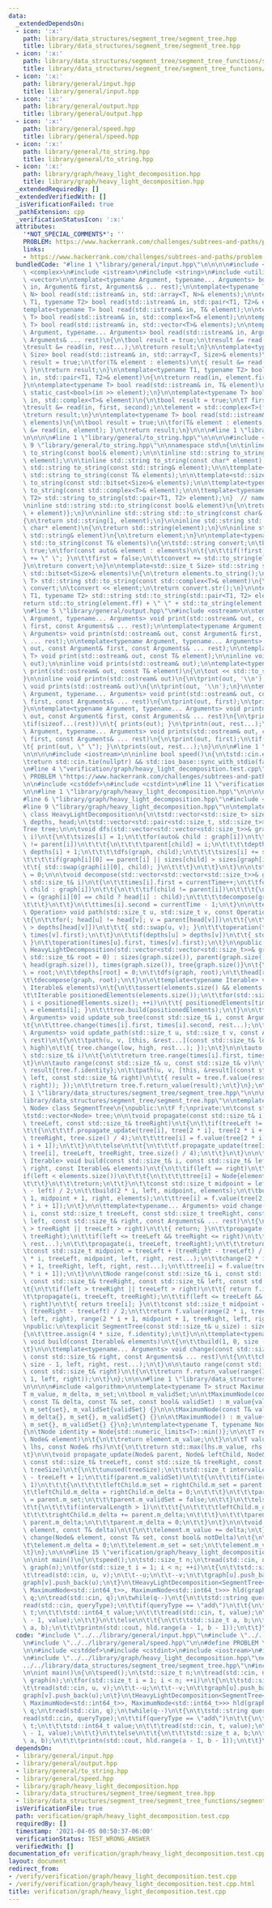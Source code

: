 ```yaml
---
data:
  _extendedDependsOn:
  - icon: ':x:'
    path: library/data_structures/segment_tree/segment_tree.hpp
    title: library/data_structures/segment_tree/segment_tree.hpp
  - icon: ':x:'
    path: library/data_structures/segment_tree/segment_tree_functions/segment_tree_maximum.hpp
    title: library/data_structures/segment_tree/segment_tree_functions/segment_tree_maximum.hpp
  - icon: ':x:'
    path: library/general/input.hpp
    title: library/general/input.hpp
  - icon: ':x:'
    path: library/general/output.hpp
    title: library/general/output.hpp
  - icon: ':x:'
    path: library/general/speed.hpp
    title: library/general/speed.hpp
  - icon: ':x:'
    path: library/general/to_string.hpp
    title: library/general/to_string.hpp
  - icon: ':x:'
    path: library/graph/heavy_light_decomposition.hpp
    title: library/graph/heavy_light_decomposition.hpp
  _extendedRequiredBy: []
  _extendedVerifiedWith: []
  _isVerificationFailed: true
  _pathExtension: cpp
  _verificationStatusIcon: ':x:'
  attributes:
    '*NOT_SPECIAL_COMMENTS*': ''
    PROBLEM: https://www.hackerrank.com/challenges/subtrees-and-paths/problem
    links:
    - https://www.hackerrank.com/challenges/subtrees-and-paths/problem
  bundledCode: "#line 1 \"library/general/input.hpp\"\n\n\n\n#include <array>\n#include\
    \ <complex>\n#include <istream>\n#include <string>\n#include <utility>\n#include\
    \ <vector>\n\ntemplate<typename Argument, typename... Arguments> bool read(std::istream&\
    \ in, Argument& first, Arguments& ... rest);\n\ntemplate<typename T, std::size_t\
    \ N> bool read(std::istream& in, std::array<T, N>& elements);\n\ntemplate<typename\
    \ T1, typename T2> bool read(std::istream& in, std::pair<T1, T2>& element);\n\n\
    template<typename T> bool read(std::istream& in, T& element);\n\ntemplate<typename\
    \ T> bool read(std::istream& in, std::complex<T>& element);\n\ntemplate<typename\
    \ T> bool read(std::istream& in, std::vector<T>& elements);\n\ntemplate<typename\
    \ Argument, typename... Arguments> bool read(std::istream& in, Argument& first,\
    \ Arguments& ... rest)\n{\n\tbool result = true;\n\tresult &= read(in, first);\n\
    \tresult &= read(in, rest...);\n\treturn result;\n}\n\ntemplate<typename T, std::size_t\
    \ Size> bool read(std::istream& in, std::array<T, Size>& elements)\n{\n\tbool\
    \ result = true;\n\tfor(T& element : elements)\n\t{ result &= read(in, element);\
    \ }\n\treturn result;\n}\n\ntemplate<typename T1, typename T2> bool read(std::istream&\
    \ in, std::pair<T1, T2>& element)\n{\n\treturn read(in, element.first, element.second);\n\
    }\n\ntemplate<typename T> bool read(std::istream& in, T& element)\n{\n\treturn\
    \ static_cast<bool>(in >> element);\n}\n\ntemplate<typename T> bool read(std::istream&\
    \ in, std::complex<T>& element)\n{\n\tbool result = true;\n\tT first, second;\n\
    \tresult &= read(in, first, second);\n\telement = std::complex<T>(first, second);\n\
    \treturn result;\n}\n\ntemplate<typename T> bool read(std::istream& in, std::vector<T>&\
    \ elements)\n{\n\tbool result = true;\n\tfor(T& element : elements)\n\t{ result\
    \ &= read(in, element); }\n\treturn result;\n}\n\n\n#line 1 \"library/general/output.hpp\"\
    \n\n\n\n#line 1 \"library/general/to_string.hpp\"\n\n\n\n#include <bitset>\n#line\
    \ 9 \"library/general/to_string.hpp\"\n\nnamespace std\n{\n\tinline std::string\
    \ to_string(const bool& element);\n\n\tinline std::string to_string(const char&\
    \ element);\n\n\tinline std::string to_string(const char* element);\n\n\tinline\
    \ std::string to_string(const std::string& element);\n\n\ttemplate<typename T>\
    \ std::string to_string(const T& elements);\n\n\ttemplate<std::size_t Size> std::string\
    \ to_string(const std::bitset<Size>& elements);\n\n\ttemplate<typename T> std::string\
    \ to_string(const std::complex<T>& element);\n\n\ttemplate<typename T1, typename\
    \ T2> std::string to_string(std::pair<T1, T2> element);\n}  // namespace std\n\
    \ninline std::string std::to_string(const bool& element)\n{\n\treturn std::string{static_cast<char>('0'\
    \ + element)};\n}\n\ninline std::string std::to_string(const char& element)\n\
    {\n\treturn std::string(1, element);\n}\n\ninline std::string std::to_string(const\
    \ char* element)\n{\n\treturn std::string(element);\n}\n\ninline std::string std::to_string(const\
    \ std::string& element)\n{\n\treturn element;\n}\n\ntemplate<typename T> std::string\
    \ std::to_string(const T& elements)\n{\n\tstd::string convert;\n\tbool first =\
    \ true;\n\tfor(const auto& element : elements)\n\t{\n\t\tif(!first)\n\t\t{ convert\
    \ += \" \"; }\n\t\tfirst = false;\n\t\tconvert += std::to_string(element);\n\t\
    }\n\treturn convert;\n}\n\ntemplate<std::size_t Size> std::string std::to_string(const\
    \ std::bitset<Size>& elements)\n{\n\treturn elements.to_string();\n}\n\ntemplate<typename\
    \ T> std::string std::to_string(const std::complex<T>& element)\n{\n\tstd::stringstream\
    \ convert;\n\tconvert << element;\n\treturn convert.str();\n}\n\ntemplate<typename\
    \ T1, typename T2> std::string std::to_string(std::pair<T1, T2> element)\n{\n\t\
    return std::to_string(element.ff) + \" \" + std::to_string(element.ss);\n}\n\n\
    \n#line 5 \"library/general/output.hpp\"\n#include <ostream>\n\ntemplate<typename\
    \ Argument, typename... Arguments> void print(std::ostream& out, const Argument&\
    \ first, const Arguments& ... rest);\n\ntemplate<typename Argument, typename...\
    \ Arguments> void printn(std::ostream& out, const Argument& first, const Arguments&\
    \ ... rest);\n\ntemplate<typename Argument, typename... Arguments> void prints(std::ostream&\
    \ out, const Argument& first, const Arguments& ... rest);\n\ntemplate<typename\
    \ T> void print(std::ostream& out, const T& element);\n\ninline void printn(std::ostream&\
    \ out);\n\ninline void prints(std::ostream& out);\n\ntemplate<typename T> void\
    \ print(std::ostream& out, const T& element)\n{\n\tout << std::to_string(element);\n\
    }\n\ninline void printn(std::ostream& out)\n{\n\tprint(out, '\\n');\n}\n\ninline\
    \ void prints(std::ostream& out)\n{\n\tprint(out, '\\n');\n}\n\ntemplate<typename\
    \ Argument, typename... Arguments> void print(std::ostream& out, const Argument&\
    \ first, const Arguments& ... rest)\n{\n\tprint(out, first);\n\tprint(out, rest...);\n\
    }\n\ntemplate<typename Argument, typename... Arguments> void printn(std::ostream&\
    \ out, const Argument& first, const Arguments& ... rest)\n{\n\tprint(out, first);\n\
    \tif(sizeof...(rest))\n\t{ prints(out); }\n\tprintn(out, rest...);\n}\n\ntemplate<typename\
    \ Argument, typename... Arguments> void prints(std::ostream& out, const Argument&\
    \ first, const Arguments& ... rest)\n{\n\tprint(out, first);\n\tif(sizeof...(rest))\n\
    \t{ print(out, \" \"); }\n\tprints(out, rest...);\n}\n\n\n#line 1 \"library/general/speed.hpp\"\
    \n\n\n\n#include <iostream>\n\ninline bool speed()\n{\n\tstd::cin.exceptions(std::cin.failbit);\n\
    \treturn std::cin.tie(nullptr) && std::ios_base::sync_with_stdio(false);\n}\n\n\
    \n#line 4 \"verification/graph/heavy_light_decomposition.test.cpp\"\n\n#define\
    \ PROBLEM \"https://www.hackerrank.com/challenges/subtrees-and-paths/problem\"\
    \n\n#include <cstddef>\n#include <cstdint>\n#line 11 \"verification/graph/heavy_light_decomposition.test.cpp\"\
    \n\n#line 1 \"library/graph/heavy_light_decomposition.hpp\"\n\n\n\n#include <cassert>\n\
    #line 6 \"library/graph/heavy_light_decomposition.hpp\"\n#include <type_traits>\n\
    #line 9 \"library/graph/heavy_light_decomposition.hpp\"\n\ntemplate<class Tree>\
    \ class HeavyLightDecomposition\n{\n\tstd::vector<std::size_t> sizes, parent,\
    \ depths, head;\n\tstd::vector<std::pair<std::size_t, std::size_t>> times;\n\t\
    Tree tree;\n\n\tvoid dfs(std::vector<std::vector<std::size_t>>& graph, const std::size_t&\
    \ i)\n\t{\n\t\tsizes[i] = 1;\n\t\tfor(auto& child : graph[i])\n\t\t{\n\t\t\tif(child\
    \ != parent[i])\n\t\t\t{\n\t\t\t\tparent[child] = i;\n\t\t\t\tdepths[child] =\
    \ depths[i] + 1;\n\t\t\t\tdfs(graph, child);\n\t\t\t\tsizes[i] += sizes[child];\n\
    \t\t\t\tif(graph[i][0] == parent[i] || sizes[child] > sizes[graph[i][0]])\n\t\t\
    \t\t{ std::swap(graph[i][0], child); }\n\t\t\t}\n\t\t}\n\t}\n\n\tstd::size_t currentTime\
    \ = 0;\n\n\tvoid decompose(std::vector<std::vector<std::size_t>>& graph, const\
    \ std::size_t& i)\n\t{\n\t\ttimes[i].first = currentTime++;\n\t\tfor(const auto&\
    \ child : graph[i])\n\t\t{\n\t\t\tif(child != parent[i])\n\t\t\t{\n\t\t\t\thead[child]\
    \ = (graph[i][0] == child ? head[i] : child);\n\t\t\t\tdecompose(graph, child);\n\
    \t\t\t}\n\t\t}\n\t\ttimes[i].second = currentTime - 1;\n\t}\n\n\ttemplate<typename\
    \ Operation> void path(std::size_t u, std::size_t v, const Operation operation)\n\
    \t{\n\t\tfor(; head[u] != head[v]; v = parent[head[v]])\n\t\t{\n\t\t\tif(depths[head[u]]\
    \ > depths[head[v]])\n\t\t\t{ std::swap(u, v); }\n\t\t\toperation(times[head[v]].first,\
    \ times[v].first);\n\t\t}\n\t\tif(depths[u] > depths[v])\n\t\t{ std::swap(u, v);\
    \ }\n\t\toperation(times[u].first, times[v].first);\n\t}\n\npublic:\n\texplicit\
    \ HeavyLightDecomposition(std::vector<std::vector<std::size_t>>& graph, const\
    \ std::size_t& root = 0) : sizes(graph.size()), parent(graph.size()), depths(graph.size()),\
    \ head(graph.size()), times(graph.size()), tree{graph.size()}\n\t{\n\t\tparent[root]\
    \ = root;\n\t\tdepths[root] = 0;\n\t\tdfs(graph, root);\n\t\thead[root] = root;\n\
    \t\tdecompose(graph, root);\n\t}\n\n\ttemplate<typename Iterable> void build(const\
    \ Iterable& elements)\n\t{\n\t\tassert(elements.size() && elements.size() <= std::size(sizes));\n\
    \t\tIterable positionedElements(elements.size());\n\t\tfor(std::size_t i = 0;\
    \ i < positionedElements.size(); ++i)\n\t\t{ positionedElements[times[i].first]\
    \ = elements[i]; }\n\t\ttree.build(positionedElements);\n\t}\n\n\ttemplate<typename...\
    \ Arguments> void update_sub_tree(const std::size_t& i, const Arguments& ... rest)\n\
    \t{\n\t\ttree.change(times[i].first, times[i].second, rest...);\n\t}\n\n\ttemplate<typename...\
    \ Arguments> void update_path(std::size_t u, std::size_t v, const Arguments& ...\
    \ rest)\n\t{\n\t\tpath(u, v, [this, &rest...](const std::size_t& low, const std::size_t&\
    \ high)\n\t\t{ tree.change(low, high, rest...); });\n\t}\n\n\tauto range(const\
    \ std::size_t& i)\n\t{\n\t\treturn tree.range(times[i].first, times[i].second);\n\
    \t}\n\n\tauto range(const std::size_t& u, const std::size_t& v)\n\t{\n\t\tauto\
    \ result{tree.f.identity};\n\t\tpath(u, v, [this, &result](const std::size_t&\
    \ left, const std::size_t& right)\n\t\t{ result = tree.f.value(result, tree.range(left,\
    \ right)); });\n\t\treturn tree.f.return_value(result);\n\t}\n};\n\n\n\n#line\
    \ 1 \"library/data_structures/segment_tree/segment_tree.hpp\"\n\n\n\n#line 6 \"\
    library/data_structures/segment_tree/segment_tree.hpp\"\n\ntemplate<class F, class\
    \ Node> class SegmentTree\n{\npublic:\n\tF f;\nprivate:\n\tconst std::size_t size;\n\
    \tstd::vector<Node> tree;\n\n\tvoid propagate(const std::size_t& i, const std::size_t&\
    \ treeLeft, const std::size_t& treeRight)\n\t{\n\t\tif(treeLeft != treeRight)\n\
    \t\t{\n\t\t\tf.propagate_update(tree[i], tree[2 * i], tree[2 * i + 1], treeLeft,\
    \ treeRight, tree.size() / 4);\n\t\t\ttree[i] = f.value(tree[2 * i], tree[2 *\
    \ i + 1]);\n\t\t}\n\t\telse\n\t\t{\n\t\t\tf.propagate_update(tree[i], tree[i],\
    \ tree[i], treeLeft, treeRight, tree.size() / 4);\n\t\t}\n\t}\n\n\ttemplate<typename\
    \ Iterable> void build(const std::size_t& i, const std::size_t& left, const std::size_t&\
    \ right, const Iterable& elements)\n\t{\n\t\tif(left == right)\n\t\t{\n\t\t\t\
    if(left < elements.size())\n\t\t\t{\n\t\t\t\ttree[i] = Node{elements[left]};\n\
    \t\t\t}\n\t\t\treturn;\n\t\t}\n\t\tconst std::size_t midpoint = left + (right\
    \ - left) / 2;\n\t\tbuild(2 * i, left, midpoint, elements);\n\t\tbuild(2 * i +\
    \ 1, midpoint + 1, right, elements);\n\t\ttree[i] = f.value(tree[2 * i], tree[2\
    \ * i + 1]);\n\t}\n\n\ttemplate<typename... Arguments> void change(const std::size_t\
    \ i, const std::size_t treeLeft, const std::size_t treeRight, const std::size_t&\
    \ left, const std::size_t& right, const Arguments& ... rest)\n\t{\n\t\tif(left\
    \ > treeRight || treeLeft > right)\n\t\t{ return; }\n\t\tpropagate(i, treeLeft,\
    \ treeRight);\n\t\tif(left <= treeLeft && treeRight <= right)\n\t\t{\n\t\t\tf.change(tree[i],\
    \ rest...);\n\t\t\tpropagate(i, treeLeft, treeRight);\n\t\t\treturn;\n\t\t}\n\t\
    \tconst std::size_t midpoint = treeLeft + (treeRight - treeLeft) / 2;\n\t\tchange(2\
    \ * i, treeLeft, midpoint, left, right, rest...);\n\t\tchange(2 * i + 1, midpoint\
    \ + 1, treeRight, left, right, rest...);\n\t\ttree[i] = f.value(tree[2 * i], tree[2\
    \ * i + 1]);\n\t}\n\n\tNode range(const std::size_t& i, const std::size_t& treeLeft,\
    \ const std::size_t& treeRight, const std::size_t& left, const std::size_t& right)\n\
    \t{\n\t\tif(left > treeRight || treeLeft > right)\n\t\t{ return f.identity; }\n\
    \t\tpropagate(i, treeLeft, treeRight);\n\t\tif(left <= treeLeft && treeRight <=\
    \ right)\n\t\t{ return tree[i]; }\n\t\tconst std::size_t midpoint = treeLeft +\
    \ (treeRight - treeLeft) / 2;\n\t\treturn f.value(range(2 * i, treeLeft, midpoint,\
    \ left, right), range(2 * i + 1, midpoint + 1, treeRight, left, right));\n\t}\n\
    \npublic:\n\texplicit SegmentTree(const std::size_t& u_size) : size{u_size}\n\t\
    {\n\t\ttree.assign(4 * size, f.identity);\n\t}\n\n\ttemplate<typename Iterable>\
    \ void build(const Iterable& elements)\n\t{\n\t\tbuild(1, 0, size - 1, elements);\n\
    \t}\n\n\ttemplate<typename... Arguments> void change(const std::size_t& left,\
    \ const std::size_t& right, const Arguments& ... rest)\n\t{\n\t\tchange(1, 0,\
    \ size - 1, left, right, rest...);\n\t}\n\n\tauto range(const std::size_t& left,\
    \ const std::size_t& right)\n\t{\n\t\treturn f.return_value(range(1, 0, size -\
    \ 1, left, right));\n\t}\n};\n\n\n#line 1 \"library/data_structures/segment_tree/segment_tree_functions/segment_tree_maximum.hpp\"\
    \n\n\n\n#include <algorithm>\n\ntemplate<typename T> struct MaximumNode\n{\n\t\
    T m_value, m_delta, m_set;\n\tbool m_validSet;\n\n\tMaximumNode(const T& value,\
    \ const T& delta, const T& set, const bool& validSet) : m_value{value}, m_delta{delta},\
    \ m_set{set}, m_validSet{validSet} {}\n\n\tMaximumNode(const T& value) : m_value{value},\
    \ m_delta{}, m_set{}, m_validSet{} {}\n\n\tMaximumNode() : m_value{}, m_delta{},\
    \ m_set{}, m_validSet{} {}\n};\n\ntemplate<typename T, typename Node> struct Maximum\n\
    {\n\tNode identity = Node{std::numeric_limits<T>::min()};\n\n\tT return_value(const\
    \ Node& element)\n\t{\n\t\treturn element.m_value;\n\t}\n\n\tT value(const Node&\
    \ lhs, const Node& rhs)\n\t{\n\t\treturn std::max(lhs.m_value, rhs.m_value);\n\
    \t}\n\n\tvoid propagate_update(Node& parent, Node& leftChild, Node& rightChild,\
    \ const std::size_t& treeLeft, const std::size_t& treeRight, const std::size_t&\
    \ treeSize)\n\t{\n\t\tunused(treeSize);\n\t\tstd::size_t intervalLength = treeRight\
    \ - treeLeft + 1;\n\t\tif(parent.m_validSet)\n\t\t{\n\t\t\tif(intervalLength >\
    \ 1)\n\t\t\t{\n\t\t\t\tleftChild.m_set = rightChild.m_set = parent.m_set;\n\t\t\
    \t\tleftChild.m_delta = rightChild.m_delta = 0;\n\t\t\t}\n\t\t\tparent.m_value\
    \ = parent.m_set;\n\t\t\tparent.m_validSet = false;\n\t\t}\n\t\telse if(parent.m_delta)\n\
    \t\t{\n\t\t\tif(intervalLength > 1)\n\t\t\t{\n\t\t\t\tleftChild.m_delta += parent.m_delta;\n\
    \t\t\t\trightChild.m_delta += parent.m_delta;\n\t\t\t}\n\t\t\tparent.m_value +=\
    \ parent.m_delta;\n\t\t\tparent.m_delta = 0;\n\t\t}\n\t}\n\n\tvoid change(Node&\
    \ element, const T& delta)\n\t{\n\t\telement.m_value += delta;\n\t}\n\n\tvoid\
    \ change(Node& element, const T& set, const bool& notDelta)\n\t{\n\t\tunused(notDelta);\n\
    \t\telement.m_delta = 0;\n\t\telement.m_set = set;\n\t\telement.m_validSet = true;\n\
    \t}\n};\n\n\n#line 15 \"verification/graph/heavy_light_decomposition.test.cpp\"\
    \n\nint main()\n{\n\tspeed();\n\tstd::size_t n;\n\tread(std::cin, n);\n\tstd::vector<std::vector<std::size_t>>\
    \ graph(n);\n\tfor(std::size_t i = 1; i < n; ++i)\n\t{\n\t\tstd::size_t u, v;\n\
    \t\tread(std::cin, u, v);\n\t\t--u;\n\t\t--v;\n\t\tgraph[u].push_back(v);\n\t\t\
    graph[v].push_back(u);\n\t}\n\tHeavyLightDecomposition<SegmentTree<Maximum<std::int64_t,\
    \ MaximumNode<std::int64_t>>, MaximumNode<std::int64_t>>> hld(graph);\n\tstd::int_fast32_t\
    \ q;\n\tread(std::cin, q);\n\twhile(q--)\n\t{\n\t\tstd::string queryType;\n\t\t\
    read(std::cin, queryType);\n\t\tif(queryType == \"add\")\n\t\t{\n\t\t\tstd::size_t\
    \ t;\n\t\t\tstd::int64_t value;\n\t\t\tread(std::cin, t, value);\n\t\t\thld.update_sub_tree(t\
    \ - 1, value);\n\t\t}\n\t\telse\n\t\t{\n\t\t\tstd::size_t a, b;\n\t\t\tread(std::cin,\
    \ a, b);\n\t\t\tprintn(std::cout, hld.range(a - 1, b - 1));\n\t\t}\n\t}\n}\n"
  code: "#include \"../../library/general/input.hpp\"\n#include \"../../library/general/output.hpp\"\
    \n#include \"../../library/general/speed.hpp\"\n\n#define PROBLEM \"https://www.hackerrank.com/challenges/subtrees-and-paths/problem\"\
    \n\n#include <cstddef>\n#include <cstdint>\n#include <iostream>\n#include <vector>\n\
    \n#include \"../../library/graph/heavy_light_decomposition.hpp\"\n#include \"\
    ../../library/data_structures/segment_tree/segment_tree.hpp\"\n#include \"../../library/data_structures/segment_tree/segment_tree_functions/segment_tree_maximum.hpp\"\
    \n\nint main()\n{\n\tspeed();\n\tstd::size_t n;\n\tread(std::cin, n);\n\tstd::vector<std::vector<std::size_t>>\
    \ graph(n);\n\tfor(std::size_t i = 1; i < n; ++i)\n\t{\n\t\tstd::size_t u, v;\n\
    \t\tread(std::cin, u, v);\n\t\t--u;\n\t\t--v;\n\t\tgraph[u].push_back(v);\n\t\t\
    graph[v].push_back(u);\n\t}\n\tHeavyLightDecomposition<SegmentTree<Maximum<std::int64_t,\
    \ MaximumNode<std::int64_t>>, MaximumNode<std::int64_t>>> hld(graph);\n\tstd::int_fast32_t\
    \ q;\n\tread(std::cin, q);\n\twhile(q--)\n\t{\n\t\tstd::string queryType;\n\t\t\
    read(std::cin, queryType);\n\t\tif(queryType == \"add\")\n\t\t{\n\t\t\tstd::size_t\
    \ t;\n\t\t\tstd::int64_t value;\n\t\t\tread(std::cin, t, value);\n\t\t\thld.update_sub_tree(t\
    \ - 1, value);\n\t\t}\n\t\telse\n\t\t{\n\t\t\tstd::size_t a, b;\n\t\t\tread(std::cin,\
    \ a, b);\n\t\t\tprintn(std::cout, hld.range(a - 1, b - 1));\n\t\t}\n\t}\n}\n"
  dependsOn:
  - library/general/input.hpp
  - library/general/output.hpp
  - library/general/to_string.hpp
  - library/general/speed.hpp
  - library/graph/heavy_light_decomposition.hpp
  - library/data_structures/segment_tree/segment_tree.hpp
  - library/data_structures/segment_tree/segment_tree_functions/segment_tree_maximum.hpp
  isVerificationFile: true
  path: verification/graph/heavy_light_decomposition.test.cpp
  requiredBy: []
  timestamp: '2021-04-05 00:50:37-06:00'
  verificationStatus: TEST_WRONG_ANSWER
  verifiedWith: []
documentation_of: verification/graph/heavy_light_decomposition.test.cpp
layout: document
redirect_from:
- /verify/verification/graph/heavy_light_decomposition.test.cpp
- /verify/verification/graph/heavy_light_decomposition.test.cpp.html
title: verification/graph/heavy_light_decomposition.test.cpp
---
```

